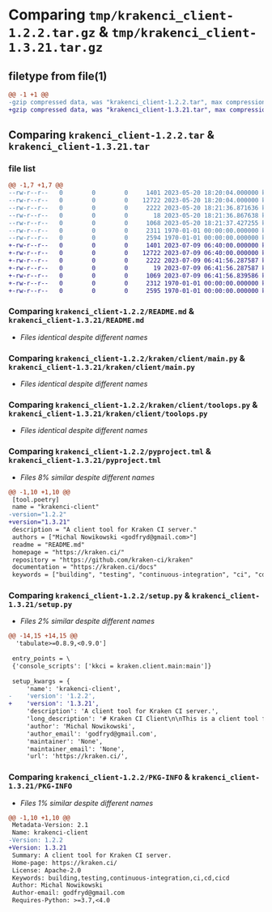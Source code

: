 # Comparing `tmp/krakenci_client-1.2.2.tar.gz` & `tmp/krakenci_client-1.3.21.tar.gz`

## filetype from file(1)

```diff
@@ -1 +1 @@
-gzip compressed data, was "krakenci_client-1.2.2.tar", max compression
+gzip compressed data, was "krakenci_client-1.3.21.tar", max compression
```

## Comparing `krakenci_client-1.2.2.tar` & `krakenci_client-1.3.21.tar`

### file list

```diff
@@ -1,7 +1,7 @@
--rw-r--r--   0        0        0     1401 2023-05-20 18:20:04.000000 krakenci_client-1.2.2/README.md
--rw-r--r--   0        0        0    12722 2023-05-20 18:20:04.000000 krakenci_client-1.2.2/kraken/client/main.py
--rw-r--r--   0        0        0     2222 2023-05-20 18:21:36.871636 krakenci_client-1.2.2/kraken/client/toolops.py
--rw-r--r--   0        0        0       18 2023-05-20 18:21:36.867638 krakenci_client-1.2.2/kraken/client/version.py
--rw-r--r--   0        0        0     1068 2023-05-20 18:21:37.427255 krakenci_client-1.2.2/pyproject.tml
--rw-r--r--   0        0        0     2311 1970-01-01 00:00:00.000000 krakenci_client-1.2.2/setup.py
--rw-r--r--   0        0        0     2594 1970-01-01 00:00:00.000000 krakenci_client-1.2.2/PKG-INFO
+-rw-r--r--   0        0        0     1401 2023-07-09 06:40:00.000000 krakenci_client-1.3.21/README.md
+-rw-r--r--   0        0        0    12722 2023-07-09 06:40:00.000000 krakenci_client-1.3.21/kraken/client/main.py
+-rw-r--r--   0        0        0     2222 2023-07-09 06:41:56.287587 krakenci_client-1.3.21/kraken/client/toolops.py
+-rw-r--r--   0        0        0       19 2023-07-09 06:41:56.287587 krakenci_client-1.3.21/kraken/client/version.py
+-rw-r--r--   0        0        0     1069 2023-07-09 06:41:56.839586 krakenci_client-1.3.21/pyproject.tml
+-rw-r--r--   0        0        0     2312 1970-01-01 00:00:00.000000 krakenci_client-1.3.21/setup.py
+-rw-r--r--   0        0        0     2595 1970-01-01 00:00:00.000000 krakenci_client-1.3.21/PKG-INFO
```

### Comparing `krakenci_client-1.2.2/README.md` & `krakenci_client-1.3.21/README.md`

 * *Files identical despite different names*

### Comparing `krakenci_client-1.2.2/kraken/client/main.py` & `krakenci_client-1.3.21/kraken/client/main.py`

 * *Files identical despite different names*

### Comparing `krakenci_client-1.2.2/kraken/client/toolops.py` & `krakenci_client-1.3.21/kraken/client/toolops.py`

 * *Files identical despite different names*

### Comparing `krakenci_client-1.2.2/pyproject.tml` & `krakenci_client-1.3.21/pyproject.tml`

 * *Files 8% similar despite different names*

```diff
@@ -1,10 +1,10 @@
 [tool.poetry]
 name = "krakenci-client"
-version="1.2.2"
+version="1.3.21"
 description = "A client tool for Kraken CI server."
 authors = ["Michal Nowikowski <godfryd@gmail.com>"]
 readme = "README.md"
 homepage = "https://kraken.ci/"
 repository = "https://github.com/kraken-ci/kraken"
 documentation = "https://kraken.ci/docs"
 keywords = ["building", "testing", "continuous-integration", "ci", "cd", "cicd"]
```

### Comparing `krakenci_client-1.2.2/setup.py` & `krakenci_client-1.3.21/setup.py`

 * *Files 2% similar despite different names*

```diff
@@ -14,15 +14,15 @@
  'tabulate>=0.8.9,<0.9.0']
 
 entry_points = \
 {'console_scripts': ['kkci = kraken.client.main:main']}
 
 setup_kwargs = {
     'name': 'krakenci-client',
-    'version': '1.2.2',
+    'version': '1.3.21',
     'description': 'A client tool for Kraken CI server.',
     'long_description': '# Kraken CI Client\n\nThis is a client tool for accessing Kraken CI server, https://kraken.ci.\n\n\n<!-- ABOUT THE PROJECT -->\n## About Kraken CI\n\n![Kraken CI Results Page](https://kraken.ci/img/slide-branch-results.png)\n\nKraken CI is a modern, open-source, on-premise CI/CD system\nthat is highly scalable and focused on testing.\n\nMore information can be found on https://kraken.ci\n\n\n<!-- GETTING STARTED -->\n## Getting Started\n\nQuick start guide is here: https://kraken.ci/docs/quick-start\n\nFull installation manual: https://kraken.ci/docs/installation\n\nAnd here is developers guide: https://kraken.ci/docs/dev-guide\n\n\n<!-- USAGE EXAMPLES -->\n## Usage\n\nGuides can be found here: https://kraken.ci/docs/guide-intro\n\nDemo site is available here: https://lab.kraken.ci/\n\n\n<!-- ROADMAP -->\n## Roadmap\n\nSee the [open issues](https://github.com/kraken-ci/kraken/issues) for a list of proposed features (and known issues).\n\n\n<!-- CONTRIBUTING -->\n## Contributing\n\nContributions are what make the open source community such an amazing place to be learn, inspire, and create. Any contributions you make are **greatly appreciated**.\n\nDetails on https://kraken.ci/docs/contrib-kraken\n\n\n<!-- LICENSE -->\n## License\n\nDistributed under the Apache 2.0 License. See `LICENSE` for more information.\n\n\n<!-- CONTACT -->\n## Contact\n\nMichal Nowikowski - godfryd@gmail.com\n\nProject Link: [https://kraken.ci](https://kraken.ci)\n',
     'author': 'Michal Nowikowski',
     'author_email': 'godfryd@gmail.com',
     'maintainer': 'None',
     'maintainer_email': 'None',
     'url': 'https://kraken.ci/',
```

### Comparing `krakenci_client-1.2.2/PKG-INFO` & `krakenci_client-1.3.21/PKG-INFO`

 * *Files 1% similar despite different names*

```diff
@@ -1,10 +1,10 @@
 Metadata-Version: 2.1
 Name: krakenci-client
-Version: 1.2.2
+Version: 1.3.21
 Summary: A client tool for Kraken CI server.
 Home-page: https://kraken.ci/
 License: Apache-2.0
 Keywords: building,testing,continuous-integration,ci,cd,cicd
 Author: Michal Nowikowski
 Author-email: godfryd@gmail.com
 Requires-Python: >=3.7,<4.0
```

